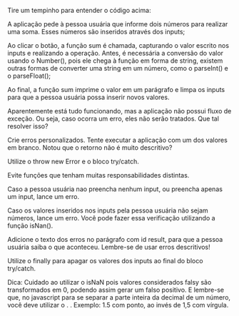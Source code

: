 Tire um tempinho para entender o código acima:

A aplicação pede à pessoa usuária que informe dois números para realizar uma soma. Esses números são inseridos através dos inputs;

Ao clicar o botão, a função sum é chamada, capturando o valor escrito nos inputs e realizando a operação. Antes, é necessária a conversão do valor usando o Number(), pois ele chega à função em forma de string, existem outras formas de converter uma string em um número, como o parseInt() e o parseFloat();

Ao final, a função sum imprime o valor em um parágrafo e limpa os inputs para que a pessoa usuária possa inserir novos valores.

Aparentemente está tudo funcionando, mas a aplicação não possui fluxo de exceção. Ou seja, caso ocorra um erro, eles não serão tratados. Que tal resolver isso?

Crie erros personalizados.
Tente executar a aplicação com um dos valores em branco. Notou que o retorno não é muito descritivo?

Utilize o throw new Error e o bloco try/catch.

Evite funções que tenham muitas responsabilidades distintas.

Caso a pessoa usuária nao preencha nenhum input, ou preencha apenas um input, lance um erro.

Caso os valores inseridos nos inputs pela pessoa usuária não sejam números, lance um erro. Você pode fazer essa verificação utilizando a função isNan().

Adicione o texto dos erros no parágrafo com id result, para que a pessoa usuária saiba o que aconteceu. Lembre-se de usar erros descritivos!

Utilize o finally para apagar os valores dos inputs ao final do bloco try/catch.

Dica: Cuidado ao utilizar o isNaN pois valores considerados falsy são transformados em 0, podendo assim gerar um falso positivo. E lembre-se que, no javascript para se separar a parte inteira da decimal de um número, você deve utilizar o . . Exemplo: 1.5 com ponto, ao invés de 1,5 com vírgula.